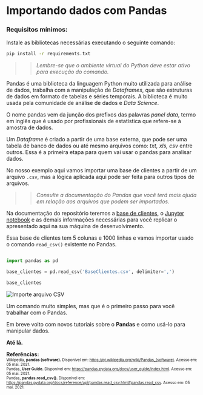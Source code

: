 # Importando dados com Pandas 

### Requisitos mínimos:

Instale as bibliotecas necessárias executando o seguinte comando: 

```bash
pip install -r requirements.txt
```

 >> *Lembre-se que o ambiente virtual do Python deve estar ativo para execução do comando.*

Pandas é uma biblioteca da linguagem Python muito utilizada para análise de dados, trabalha com a manipulação de <i>Dataframes</i>, que são estruturas de dados em formato de tabelas e séries temporais. A biblioteca é muito usada pela comunidade de análise de dados e <i>Data Science</i>. 

O nome pandas vem da junção dos prefixos das palavras <i>panel data</i>, termo em inglês que é usado por profissionais de estatística que refere-se à amostra de dados.

Um <i>Dataframe</i> é criado a partir de uma base externa, que pode ser uma tabela de banco de dados ou até mesmo arquivos como: <i>txt, xls, csv</i> entre outros. Essa é a primeira etapa para quem vai usar o pandas para analisar dados.

No nosso exemplo aqui vamos importar uma base de clientes a partir de um arquivo ````.csv````, mas a lógica aplicada aqui pode ser feita para outros tipos de arquivos. 

>> *Consulte a documentação do Pandas que você terá mais ajuda em relação aos arquivos que podem ser importados.*

Na documentação do repositório teremos a [base de clientes](BaseClientes.csv), o [Jupyter notebook](import_csv_pandas.ipynb) e as demais informações necessárias para você replicar o apresentado aqui na sua máquina de desenvolvimento.

Essa base de clientes tem 5 colunas e 1000 linhas e vamos importar usado o comando ````read_csv()```` existente no Pandas.

```Python

import pandas as pd

base_clientes = pd.read_csv('BaseClientes.csv', delimiter=',')

base_clientes

```

![Importe arquivo CSV](https://drive.google.com/uc?export=view&id=1tYQOIhOwDHozhwhbYcTKmiCVBuOFqkC1)

Um comando muito simples, mas que é o primeiro passo para você trabalhar com o Pandas.

Em breve volto com novos tutoriais sobre o **Pandas** e como usá-lo para manipular dados.

**Até lá.**

**Referências:**  <br/><font size="1">Wikipedia, **pandas (software).** Disponível em: <https://pt.wikipedia.org/wiki/Pandas_(software)>. Acesso em: 05 mai. 2021.   <br/>Pandas, **User Guide.** Disponível em: <https://pandas.pydata.org/docs/user_guide/index.html>.  Acesso em: 05 mai. 2021.   <br/>Pandas, **pandas.read_csv().** Disponível em: <https://pandas.pydata.org/docs/reference/api/pandas.read_csv.html#pandas.read_csv>. Acesso em: 05 mai. 2021.   <br/></font>

